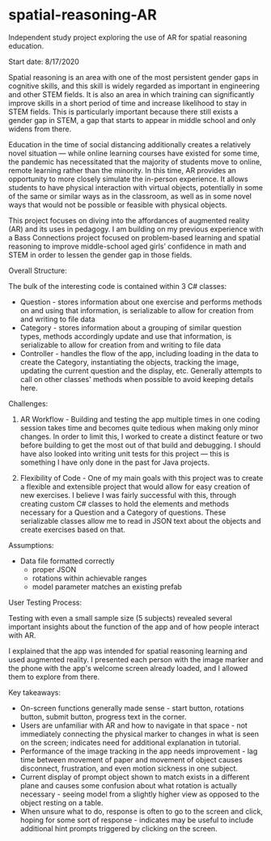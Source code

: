 # spatial-reasoning-AR
Independent study project exploring the use of AR for spatial reasoning education.

Start date: 8/17/2020

Spatial reasoning is an area with one of the most persistent gender gaps in cognitive skills, and this skill is widely regarded as important in engineering and other STEM fields. It is also an area in which training can significantly improve skills in a short period of time and increase likelihood to stay in STEM fields. This is particularly important because there still exists a gender gap in STEM, a gap that starts to appear in middle school and only widens from there.

Education in the time of social distancing additionally creates a relatively novel situation — while online learning courses have existed for some time, the pandemic has necessitated that the majority of students move to online, remote learning rather than the minority. In this time, AR provides an opportunity to more closely simulate the in-person experience. It allows students to have physical interaction with virtual objects, potentially in some of the same or similar ways as in the classroom, as well as in some novel ways that would not be possible or feasible with physical objects.

This project focuses on diving into the affordances of augmented reality (AR) and its uses in pedagogy. I am building on my previous experience with a Bass Connections project focused on problem-based learning and spatial reasoning to improve middle-school aged girls’ confidence in math and STEM in order to lessen the gender gap in those fields.

Overall Structure:

The bulk of the interesting code is contained within 3 C# classes:
* Question - stores information about one exercise and performs methods on and using that information, is serializable to allow for creation from and writing to file data
* Category - stores information about a grouping of similar question types, methods accordingly update and use that information, is serializable to allow for creation from and writing to file data
* Controller - handles the flow of the app, including loading in the data to create the Category, instantiating the objects, tracking the image, updating the current question and the display, etc. Generally attempts to call on other classes' methods when possible to avoid keeping details here.

Challenges:
1. AR Workflow - Building and testing the app multiple times in one coding session takes time and becomes quite tedious when making only minor changes. In order to limit this, I worked to create a distinct feature or two before building to get the most out of that build and debugging. I should have also looked into writing unit tests for this project — this is something I have only done in the past for Java projects.

1. Flexibility of Code - One of my main goals with this project was to create a flexible and extensible project that would allow for easy creation of new exercises. I believe I was fairly successful with this, through creating custom C# classes to hold the elements and methods necessary for a Question and a Category of questions. These serializable classes allow me to read in JSON text about the objects and create exercises based on that.

Assumptions:
* Data file formatted correctly
  * proper JSON
  * rotations within achievable ranges
  * model parameter matches an existing prefab

User Testing Process:

Testing with even a small sample size (5 subjects) revealed several important insights about the function of the app and of how people interact with AR.

I explained that the app was intended for spatial reasoning learning and used augmented reality. I presented each person with the image marker and the phone with the app's welcome screen already loaded, and I allowed them to explore from there.

Key takeaways:
* On-screen functions generally made sense - start button, rotations button, submit button, progress text in the corner.
* Users are unfamiliar with AR and how to navigate in that space - not immediately connecting the physical marker to changes in what is seen on the screen; indicates need for additional explanation in tutorial.
* Performance of the image tracking in the app needs improvement - lag time between movement of paper and movement of object causes disconnect, frustration, and even motion sickness in one subject.
* Current display of prompt object shown to match exists in a different plane and causes some confusion about what rotation is actually necessary - seeing model from a slightly higher view as opposed to the object resting on a table.
* When unsure what to do, response is often to go to the screen and click, hoping for some sort of response - indicates may be useful to include additional hint prompts triggered by clicking on the screen.
